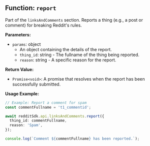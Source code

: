 ## Function: `report`

Part of the `linksAndComments` section. Reports a thing (e.g., a post or comment) for breaking Reddit's rules.

**Parameters:**

- `params`: object
  - An object containing the details of the report.
  - `thing_id`: string - The fullname of the thing being reported.
  - `reason`: string - A specific reason for the report.

**Return Value:**

- `Promise<void>`: A promise that resolves when the report has been successfully submitted.

**Usage Example:**

```typescript
// Example: Report a comment for spam
const commentFullname = 't1_commentid';

await redditSdk.api.linksAndComments.report({
  thing_id: commentFullname,
  reason: 'Spam',
});

console.log(`Comment ${commentFullname} has been reported.`);
``` 
